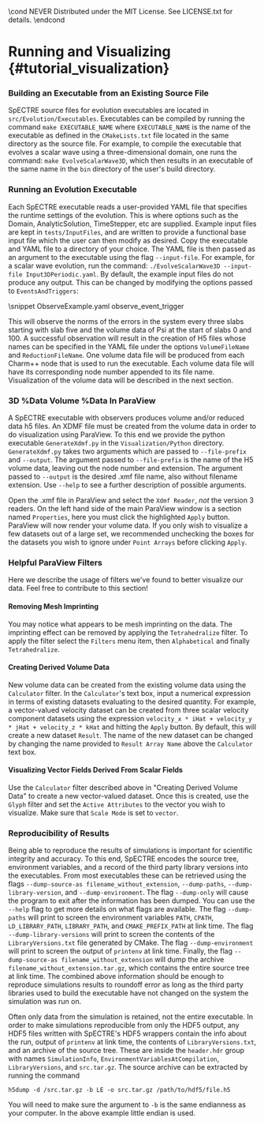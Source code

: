 \cond NEVER
Distributed under the MIT License.
See LICENSE.txt for details.
\endcond
# Running and Visualizing {#tutorial_visualization}

### Building an Executable from an Existing Source File

SpECTRE source files for evolution executables are located in
`src/Evolution/Executables`. Executables can be compiled by running the command
`make EXECUTABLE_NAME` where `EXECUTABLE_NAME` is the name of the executable
as defined in the `CMakeLists.txt` file located in the same directory as the
source file. For example, to compile the executable that evolves a scalar wave
using a three-dimensional domain, one runs the command:
`make EvolveScalarWave3D`, which then results in an executable of the same name
in the `bin` directory of the user's build directory.

### Running an Evolution Executable

Each SpECTRE executable reads a user-provided YAML file that specifies the
runtime settings of the evolution. This is where options such as the Domain,
AnalyticSolution, TimeStepper, etc are supplied. Example input files are kept
in `tests/InputFiles`, and are written to provide a functional base input file
which the user can then modify as desired. Copy the executable and YAML file
to a directory of your choice. The YAML file is then passed as an argument to
the executable using the flag `--input-file`. For example, for a scalar wave
evolution, run the command:
`./EvolveScalarWave3D --input-file Input3DPeriodic.yaml`.
By default, the example input files do not produce any output. This can be
changed by modifying the options passed to `EventsAndTriggers`:

\snippet ObserveExample.yaml observe_event_trigger

This will observe the norms of the errors in the system every three
slabs starting with slab five and the volume data of Psi at the start
of slabs 0 and 100.  A successful observation will result in the
creation of H5 files whose names can be specified in the YAML file
under the options `VolumeFileName` and `ReductionFileName`. One volume
data file will be produced from each Charm++ node that is used to run
the executable. Each volume data file will have its corresponding node
number appended to its file name.  Visualization of the volume data
will be described in the next section.

### 3D %Data Volume %Data In ParaView

A SpECTRE executable with observers produces volume and/or reduced data h5
files. An XDMF file must be created from the volume data in order to do
visualization using ParaView. To this end we provide the python executable
`GenerateXdmf.py` in the `Visualization/Python` directory. `GenerateXdmf.py`
takes two arguments which are passed to `--file-prefix` and `--output`. The
argument passed to `--file-prefix` is the name of the H5 volume data, leaving
out the node number and extension. The argument passed to `--output` is the
desired .xmf file name, also without filename extension. Use `--help` to see a
further description of possible arguments.

Open the .xmf file in ParaView and select the `Xdmf Reader`, *not* the version 3
readers. On the left hand side of the main ParaView window is a section named
`Properties`, here you must click the highlighted `Apply` button. ParaView will
now render your volume data. If you only wish to visualize a few datasets out of
a large set, we recommended unchecking the boxes for the datasets you wish to
ignore under `Point Arrays` before clicking `Apply`.

### Helpful ParaView Filters

Here we describe the usage of filters we've found to better visualize our data.
Feel free to contribute to this section!

#### Removing Mesh Imprinting
You may notice what appears to be mesh imprinting on the data. The imprinting
effect can be removed by applying the `Tetrahedralize` filter. To apply the
filter select the `Filters` menu item, then `Alphabetical` and finally
`Tetrahedralize`.

#### Creating Derived Volume Data
New volume data can be created from the existing volume data using the
`Calculator` filter. In the `Calculator`'s text box, input a numerical
expression in terms of existing datasets evaluating to the desired
quantity. For example, a vector-valued velocity dataset can be created
from three scalar velocity component datasets using the expression
`velocity_x * iHat + velocity_y * jHat + velocity_z * kHat` and hitting
the `Apply` button. By default, this will create a new dataset `Result`.
The name of the new dataset can be changed by changing the name provided
to `Result Array Name` above the `Calculator` text box.

#### Visualizing Vector Fields Derived From Scalar Fields
Use the `Calculator` filter described above in "Creating Derived Volume Data"
to create a new vector-valued dataset. Once this is created, use the `Glyph`
filter and set the `Active Attributes` to the vector you wish to visualize.
Make sure that `Scale Mode` is set to `vector`.

### Reproducibility of Results

Being able to reproduce the results of simulations is important for scientific
integrity and accuracy. To this end, SpECTRE encodes the source tree,
environment variables, and a record of the third party library versions into the
executables. From most executables these can be retrieved using the flags
`--dump-source-as filename_without_extension`, `--dump-paths`,
`--dump-library-version`, and `--dump-environment`. The flag `--dump-only` will
cause the program to exit after the information has been dumped. You can use the
`--help` flag to get more details on what flags are available. The flag
`--dump-paths` will print to screen the environment variables `PATH`, `CPATH`,
`LD_LIBRARY_PATH`, `LIBRARY_PATH`, and `CMAKE_PREFIX_PATH` at link time. The
flag `--dump-library-versions` will print to screen the contents of the
`LibraryVersions.txt` file generated by CMake. The flag `--dump-environment`
will print to screen the output of `printenv` at link time. Finally, the flag
`--dump-source-as filename_without_extension` will dump the archive
`filename_without_extension.tar.gz`, which contains the entire source tree at
link time. The combined above information should be enough to reproduce
simulations results to roundoff error as long as the third party libraries
used to build the executable have not changed on the system the simulation was
run on.

Often only data from the simulation is retained, not the entire executable. In
order to make simulations reproducible from only the HDF5 output, any HDF5 files
written with SpECTRE's HDF5 wrappers contain the info about the run, output of
`printenv` at link time, the contents of `LibraryVersions.txt`, and an archive
of the source tree. These are inside the `header.hdr` group with names
`SimulationInfo`, `EnvironmentVariablesAtCompilation`, `LibraryVersions`, and
`src.tar.gz`. The source archive can be extracted by running the command
```
h5dump -d /src.tar.gz -b LE -o src.tar.gz /path/to/hdf5/file.h5
```
You will need to make sure the argument to `-b` is the same endianness as your
computer. In the above example little endian is used.
